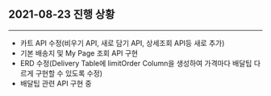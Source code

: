 ## 2021-08-23 진행 상황
---
- 카트 API 수정(비우기 API, 새로 담기 API, 상세조회 API등 새로 추가)
- 기본 배송지 및 My Page 조회 API 구현
- ERD 수정(Delivery Table에 limitOrder Column을 생성하여 가격마다 배달팁 다르게 구현할 수 있도록 수정)
- 배달팁 관련 API 구현 중
